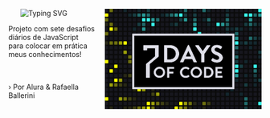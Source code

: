 <div id="user-content-toc">
  <ul align="left">
      <summary><img src="https://readme-typing-svg.demolab.com?font=Fira+Code&weight=500&size=22&pause=1000&color=ffffff&left=true&Left=true&random=false&width=524&lines=7+Days+of+Code+in+JavaScript!" alt="Typing SVG">
      <img align="right" alt="7-days-of-code.png" height="200px" src="7 Days of Code.png"></summary>
  </div>
<p align="left">Projeto com sete desafios diários de JavaScript <br>para colocar em prática meus conhecimentos!</p>
<p align="left"><br><br>› Por Alura & Rafaella Ballerini</p>
